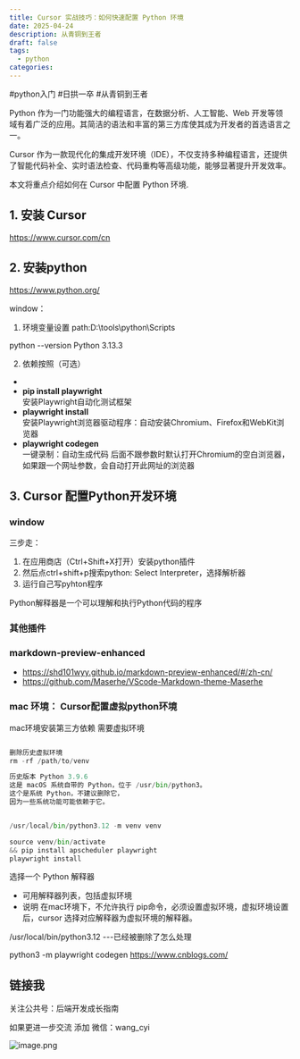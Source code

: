 ```yaml
---
title: Cursor 实战技巧：如何快速配置 Python 环境
date: 2025-04-24
description: 从青铜到王者
draft: false
tags:
  - python
categories:
---
```

#python入门 #日拱一卒 #从青铜到王者 



Python 作为一门功能强大的编程语言，在数据分析、人工智能、Web 开发等领域有着广泛的应用。其简洁的语法和丰富的第三方库使其成为开发者的首选语言之一。

Cursor 作为一款现代化的集成开发环境（IDE），不仅支持多种编程语言，还提供了智能代码补全、实时语法检查、代码重构等高级功能，能够显著提升开发效率。


本文将重点介绍如何在 Cursor 中配置 Python 环境.

## 1. 安装 Cursor

https://www.cursor.com/cn
## 2. 安装python

https://www.python.org/


window：

1. 环境变量设置  path:D:\tools\python\Scripts

 python --version
 Python 3.13.3

2. 依赖按照（可选）
-  
- **pip install playwright**  
    安装Playwright自动化测试框架
- **playwright install**  
    安装Playwright浏览器驱动程序：自动安装Chromium、Firefox和WebKit浏览器
- **playwright codegen**  
    一键录制：自动生成代码 后面不跟参数时默认打开Chromium的空白浏览器，如果跟一个网址参数，会自动打开此网址的浏览器


 
## 3. Cursor 配置Python开发环境

### window
三步走：
1. 在应用商店（Ctrl+Shift+X打开）安装python插件
2. 然后点ctrl+shift+p搜索python: Select Interpreter，选择解析器
3.  运行自己写pyhton程序 

Python解释器是一个可以理解和执行Python代码的程序



### 其他插件


### markdown-preview-enhanced
- https://shd101wyy.github.io/markdown-preview-enhanced/#/zh-cn/
- https://github.com/Maserhe/VScode-Markdown-theme-Maserhe
### mac 环境： Cursor配置虚拟python环境


mac环境安装第三方依赖 需要虚拟环境

``` python

删除历史虚拟环境 
rm -rf /path/to/venv

历史版本 Python 3.9.6
这是 macOS 系统自带的 Python，位于 /usr/bin/python3。
这个是系统 Python，不建议删除它，
因为一些系统功能可能依赖于它。


/usr/local/bin/python3.12 -m venv venv

source venv/bin/activate 
&& pip install apscheduler playwright
playwright install

```

选择一个 Python 解释器

- 可用解释器列表，包括虚拟环境
- 说明 在mac环境下，不允许执行 pip命令，必须设置虚拟环境，虚拟环境设置后，cursor 选择对应解释器为虚拟环境的解释器。


/usr/local/bin/python3.12  ---已经被删除了怎么处理


python3 -m playwright codegen https://www.cnblogs.com/




## 链接我 




关注公共号：后端开发成长指南  

如果更进一步交流 添加 微信：wang_cyi


![image.png](https://money-1256465252.cos.ap-beijing.myqcloud.com/2025/20250331222159.png)

